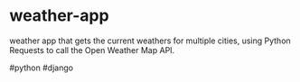 # weather-app
weather app  that gets the current weathers for multiple cities,
using Python Requests to call the Open Weather Map API.

#python #django
